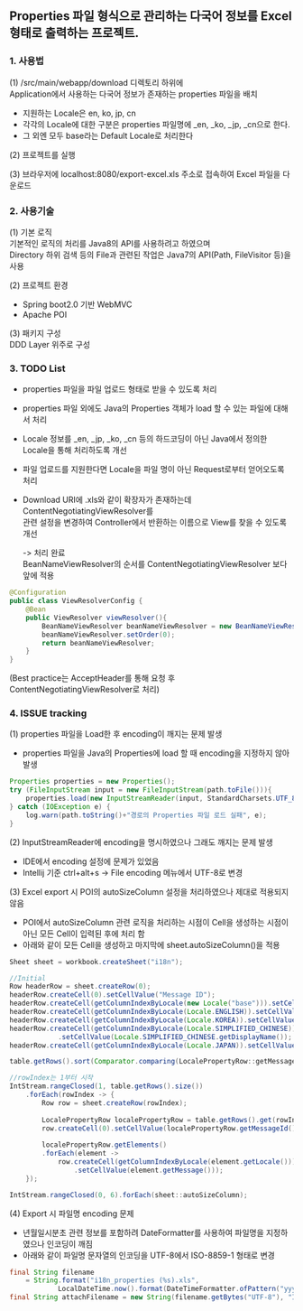 ## Properties 파일 형식으로 관리하는 다국어 정보를 Excel 형태로 출력하는 프로젝트.

### 1. 사용법

 (1) /src/main/webapp/download 디렉토리 하위에   
 Application에서 사용하는 다국어 정보가 존재하는 properties 파일을 배치  
 * 지원하는 Locale은 en, ko, jp, cn
 * 각각의 Locale에 대한 구분은 properties 파일명에 _en, _ko, _jp, _cn으로 한다.
 * 그 외엔 모두 base라는 Default Locale로 처리한다
 
 (2) 프로젝트를 실행  

 (3) 브라우저에 localhost:8080/export-excel.xls 주소로 접속하여 Excel 파일을 다운로드
  
  
 ### 2. 사용기술
 
 (1) 기본 로직  
 기본적인 로직의 처리를 Java8의 API를 사용하려고 하였으며  
 Directory 하위 검색 등의 File과 관련된 작업은 Java7의 API(Path, FileVisitor 등)을 사용

 (2) 프로젝트 환경  
 * Spring boot2.0 기반 WebMVC  
 * Apache POI  
 
 
 (3) 패키지 구성  
 DDD Layer 위주로 구성
  
 ### 3. TODO List
 * properties 파일을 파일 업로드 형태로 받을 수 있도록 처리  
 * properties 파일 외에도 Java의 Properties 객체가 load 할 수 있는 파일에 대해서 처리  
 * Locale 정보를 _en, _jp, _ko, _cn 등의 하드코딩이 아닌 Java에서 정의한 Locale을 통해 처리하도록 개선
 * 파일 업로드를 지원한다면 Locale을 파일 명이 아닌 Request로부터 얻어오도록 처리
 * Download URI에 .xls와 같이 확장자가 존재하는데 ContentNegotiatingViewResolver를   
   관련 설정을 변경하여  Controller에서 반환하는 이름으로 View를 찾을 수 있도록 개선    
   
   -> 처리 완료  
   BeanNameViewResolver의 순서를 ContentNegotiatingViewResolver 보다 앞에 적용    

   
   
```java
@Configuration
public class ViewResolverConfig {
	@Bean
	public ViewResolver viewResolver(){
		BeanNameViewResolver beanNameViewResolver = new BeanNameViewResolver();
		beanNameViewResolver.setOrder(0);
		return beanNameViewResolver;
	}
}
```
	
(Best practice는 AcceptHeader를 통해 요청 후 ContentNegotiatingViewResolver로 처리)


 ### 4. ISSUE tracking
 (1) properties 파일을 Load한 후 encoding이 깨지는 문제 발생  
 * properties 파일을 Java의 Properties에 load 할 때 encoding을 지정하지 않아 발생
 
```java
Properties properties = new Properties();
try (FileInputStream input = new FileInputStream(path.toFile())){
	properties.load(new InputStreamReader(input, StandardCharsets.UTF_8));	//encoding 처리
} catch (IOException e) {
	log.warn(path.toString()+"경로의 Properties 파일 로드 실패", e);
}
```

(2) InputStreamReader에 encoding을 명시하였으나 그래도 깨지는 문제 발생
  * IDE에서 encoding 설정에 문제가 있었음
  * Intellij 기준 ctrl+alt+s -> File encoding 메뉴에서 UTF-8로 변경

(3) Excel export 시 POI의 autoSizeColumn 설정을 처리하였으나 제대로 적용되지 않음
 * POI에서 autoSizeColumn 관련 로직을 처리하는 시점이 Cell을 생성하는 시점이 아닌 모든 Cell이 입력된 후에 처리 함
 * 아래와 같이 모든 Cell을 생성하고 마지막에 sheet.autoSizeColumn()을 적용
 
```java
Sheet sheet = workbook.createSheet("i18n");

//Initial
Row headerRow = sheet.createRow(0);
headerRow.createCell(0).setCellValue("Message ID");
headerRow.createCell(getColumnIndexByLocale(new Locale("base"))).setCellValue(new Locale("base").getDisplayName());
headerRow.createCell(getColumnIndexByLocale(Locale.ENGLISH)).setCellValue(Locale.ENGLISH.getDisplayName());
headerRow.createCell(getColumnIndexByLocale(Locale.KOREA)).setCellValue(Locale.KOREA.getDisplayName());
headerRow.createCell(getColumnIndexByLocale(Locale.SIMPLIFIED_CHINESE))
			.setCellValue(Locale.SIMPLIFIED_CHINESE.getDisplayName());
headerRow.createCell(getColumnIndexByLocale(Locale.JAPAN)).setCellValue(Locale.JAPAN.getDisplayName());

table.getRows().sort(Comparator.comparing(LocalePropertyRow::getMessageId));

//rowIndex는 1부터 시작
IntStream.rangeClosed(1, table.getRows().size())
	.forEach(rowIndex -> {
		Row row = sheet.createRow(rowIndex);
		
		LocalePropertyRow localePropertyRow = table.getRows().get(rowIndex - 1);
		row.createCell(0).setCellValue(localePropertyRow.getMessageId());
		
		localePropertyRow.getElements()
		.forEach(element ->
			row.createCell(getColumnIndexByLocale(element.getLocale()))
				.setCellValue(element.getMessage()));
	});

IntStream.rangeClosed(0, 6).forEach(sheet::autoSizeColumn);
```

(4) Export 시 파일명 encoding 문제
* 년월일시분초 관련 정보를 포함하려 DateFormatter를 사용하여 파일명을 지정하였으나 인코딩이 깨짐
* 아래와 같이 파일명 문자열의 인코딩을 UTF-8에서 ISO-8859-1 형태로 변경
```java
final String filename 
	= String.format("i18n_properties (%s).xls", 
			LocalDateTime.now().format(DateTimeFormatter.ofPattern("yyyy-MM-dd HH시 mm분 ss초")));
final String attachFilename = new String(filename.getBytes("UTF-8"), "ISO-8859-1");
```